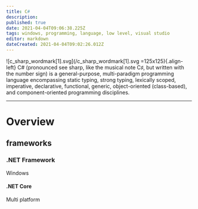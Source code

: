 ```yaml
---
title: C#
description: 
published: true
date: 2021-04-04T09:06:38.225Z
tags: windows, programming, language, low level, visual studio
editor: markdown
dateCreated: 2021-04-04T09:02:26.012Z
---
```


![c_sharp_wordmark[1].svg](/c_sharp_wordmark[1].svg =125x125){.align-left}
C# (pronounced see sharp, like the musical note C♯, but written with the number sign) is a general-purpose, multi-paradigm programming language encompassing static typing, strong typing, lexically scoped, imperative, declarative, functional, generic, object-oriented (class-based), and component-oriented programming disciplines.

---

# Overview
## frameworks
### .NET Framework
Windows

#### .NET Core
Multi platform